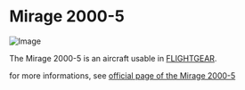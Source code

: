 # Mirage 2000-5

![Image](http://wiki.flightgear.org/images/e/e4/Mirage2000-5_one_seat_grey_livery.png)

The Mirage 2000-5 is an aircraft usable in [FLIGHTGEAR](http://www.flightgear.org).

for more informations, see [official page of the Mirage 2000-5](http://wiki.flightgear.org/Dassault_Mirage_2000-5)

